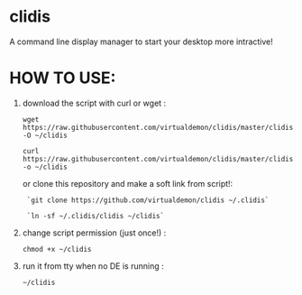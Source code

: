 # clidis
A command line display manager to start your desktop more intractive!

# HOW TO USE: 

1. download the script with curl or wget : 
	
	`wget https://raw.githubusercontent.com/virtualdemon/clidis/master/clidis -O ~/clidis`

	`curl https://raw.githubusercontent.com/virtualdemon/clidis/master/clidis -o ~/clidis`
	
	or clone this repository and make a soft link from script!:
		
		`git clone https://github.com/virtualdemon/clidis ~/.clidis`
		
		`ln -sf ~/.clidis/clidis ~/clidis`

2. change script permission (just once!) : 

	`chmod +x ~/clidis`

3. run it from tty when no DE is running : 

	`~/clidis`

